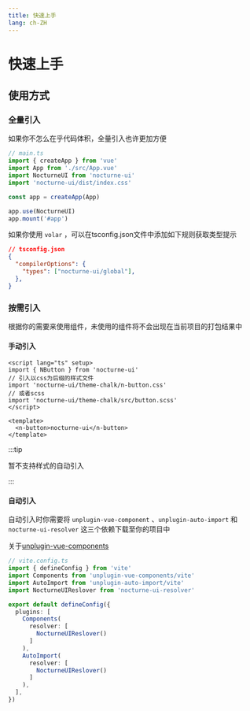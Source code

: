 ```yaml
---
title: 快速上手
lang: ch-ZH
---
```


# 快速上手

## 使用方式

### 全量引入

如果你不怎么在乎代码体积，全量引入也许更加方便

```ts
// main.ts
import { createApp } from 'vue'
import App from './src/App.vue'
import NocturneUI from 'nocturne-ui'
import 'nocturne-ui/dist/index.css'

const app = createApp(App)

app.use(NocturneUI)
app.mount('#app')
```

如果你使用 ```volar``` ，可以在tsconfig.json文件中添加如下规则获取类型提示

```json
// tsconfig.json
{
  "compilerOptions": {
    "types": ["nocturne-ui/global"],
  },
}
```


### 按需引入

根据你的需要来使用组件，未使用的组件将不会出现在当前项目的打包结果中

#### 手动引入

```vue
<script lang="ts" setup>
import { NButton } from 'nocturne-ui'
// 引入以css为后缀的样式文件
import 'nocturne-ui/theme-chalk/n-button.css'
// 或者scss
import 'nocturne-ui/theme-chalk/src/button.scss'
</script>

<template>
  <n-button>nocturne-ui</n-button>
</template>
```

:::tip

暂不支持样式的自动引入

:::

#### 自动引入

自动引入时你需要将 ```unplugin-vue-component``` 、```unplugin-auto-import``` 和 ```nocturne-ui-resolver``` 这三个依赖下载至你的项目中

关于[unplugin-vue-components](./link.md#basic)

```ts
// vite.config.ts
import { defineConfig } from 'vite'
import Components from 'unplugin-vue-components/vite'
import AutoImport from 'unplugin-auto-import/vite'
import NocturneUIReslover from 'nocturne-ui-resolver'

export default defineConfig({
  plugins: [
    Components(
      resolver: [
        NocturneUIReslover()
      ]
    ),
    AutoImport(
      resolver: [
        NocturneUIReslover()
      ]
    ),
  ],
})
```
